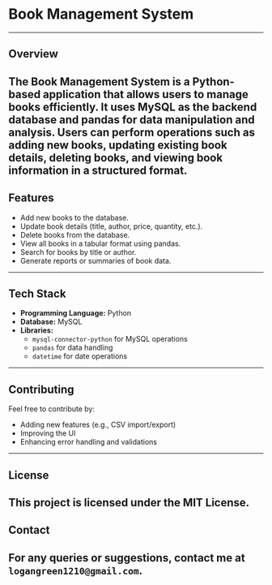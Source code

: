 # Book Management System
---
## Overview

The **Book Management System** is a Python-based application that allows users to manage books efficiently. It uses **MySQL** as the backend database and **pandas** for data manipulation and analysis. Users can perform operations such as adding new books, updating existing book details, deleting books, and viewing book information in a structured format.
---
## Features
- Add new books to the database.
- Update book details (title, author, price, quantity, etc.).
- Delete books from the database.
- View all books in a tabular format using pandas.
- Search for books by title or author.
- Generate reports or summaries of book data.
---
## Tech Stack
- **Programming Language:** Python
- **Database:** MySQL
- **Libraries:** 
  - `mysql-connector-python` for MySQL operations
  - `pandas` for data handling
  - `datetime` for date operations
---

## Contributing

Feel free to contribute by:

* Adding new features (e.g., CSV import/export)
* Improving the UI
* Enhancing error handling and validations
---
## License

This project is licensed under the MIT License.
---
## Contact

For any queries or suggestions, contact me at `logangreen1210@gmail.com`.
---
